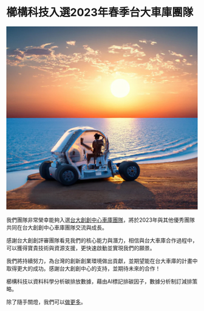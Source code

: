 # 櫛構科技入選2023年春季台大車庫團隊

![](../005-Files/1%20(1).webp)

我們團隊非常榮幸能夠入選[台大創創中心車庫團隊](https://tec.ntu.edu.tw/2023/01/10/2023-%e6%98%a5%e5%ad%a3%e5%8f%b0%e5%a4%a7%e8%bb%8a%e5%ba%ab%e5%9c%98%e9%9a%8a%e5%85%a5%e9%81%b8%e5%85%ac%e5%91%8a/)，將於2023年與其他優秀團隊共同在台大創創中心車庫團隊交流與成長。 

感謝台大創創評審團隊看見我們的核心能力與潛力，相信與台大車庫合作過程中，可以獲得寶貴技術與資源支援，更快速啟動並實現我們的願景。 

我們將持續努力，為台灣的創新創業環境做出貢獻，並期望能在台大車庫的計畫中取得更大的成功。感謝台大創創中心的支持，並期待未來的合作！

櫛構科技以資料科學分析碳排放數據，藉由AI標記排碳因子，數據分析制訂減排策略。



除了隨手關燈，我們可以[做更多](https://combogic.com/#contact)。 